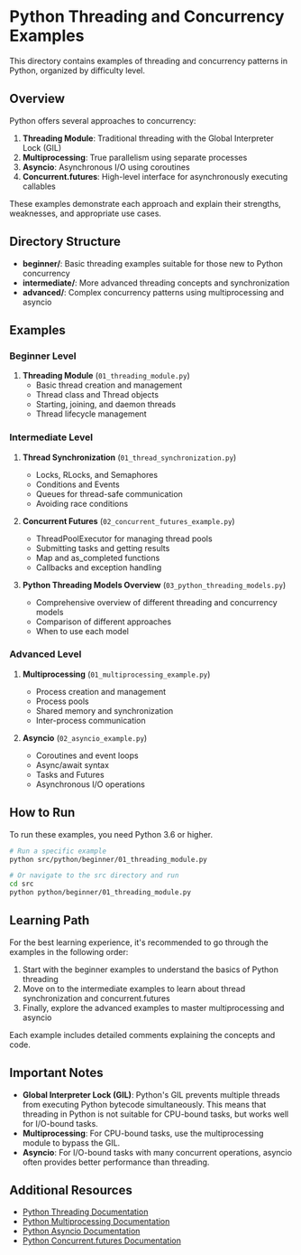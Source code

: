# Python Threading and Concurrency Examples

This directory contains examples of threading and concurrency patterns in Python, organized by difficulty level.

## Overview

Python offers several approaches to concurrency:

1. **Threading Module**: Traditional threading with the Global Interpreter Lock (GIL)
2. **Multiprocessing**: True parallelism using separate processes
3. **Asyncio**: Asynchronous I/O using coroutines
4. **Concurrent.futures**: High-level interface for asynchronously executing callables

These examples demonstrate each approach and explain their strengths, weaknesses, and appropriate use cases.

## Directory Structure

- **beginner/**: Basic threading examples suitable for those new to Python concurrency
- **intermediate/**: More advanced threading concepts and synchronization
- **advanced/**: Complex concurrency patterns using multiprocessing and asyncio

## Examples

### Beginner Level

1. **Threading Module** (`01_threading_module.py`)
   - Basic thread creation and management
   - Thread class and Thread objects
   - Starting, joining, and daemon threads
   - Thread lifecycle management

### Intermediate Level

1. **Thread Synchronization** (`01_thread_synchronization.py`)
   - Locks, RLocks, and Semaphores
   - Conditions and Events
   - Queues for thread-safe communication
   - Avoiding race conditions

2. **Concurrent Futures** (`02_concurrent_futures_example.py`)
   - ThreadPoolExecutor for managing thread pools
   - Submitting tasks and getting results
   - Map and as_completed functions
   - Callbacks and exception handling

3. **Python Threading Models Overview** (`03_python_threading_models.py`)
   - Comprehensive overview of different threading and concurrency models
   - Comparison of different approaches
   - When to use each model

### Advanced Level

1. **Multiprocessing** (`01_multiprocessing_example.py`)
   - Process creation and management
   - Process pools
   - Shared memory and synchronization
   - Inter-process communication

2. **Asyncio** (`02_asyncio_example.py`)
   - Coroutines and event loops
   - Async/await syntax
   - Tasks and Futures
   - Asynchronous I/O operations

## How to Run

To run these examples, you need Python 3.6 or higher.

```bash
# Run a specific example
python src/python/beginner/01_threading_module.py

# Or navigate to the src directory and run
cd src
python python/beginner/01_threading_module.py
```

## Learning Path

For the best learning experience, it's recommended to go through the examples in the following order:

1. Start with the beginner examples to understand the basics of Python threading
2. Move on to the intermediate examples to learn about thread synchronization and concurrent.futures
3. Finally, explore the advanced examples to master multiprocessing and asyncio

Each example includes detailed comments explaining the concepts and code.

## Important Notes

- **Global Interpreter Lock (GIL)**: Python's GIL prevents multiple threads from executing Python bytecode simultaneously. This means that threading in Python is not suitable for CPU-bound tasks, but works well for I/O-bound tasks.
- **Multiprocessing**: For CPU-bound tasks, use the multiprocessing module to bypass the GIL.
- **Asyncio**: For I/O-bound tasks with many concurrent operations, asyncio often provides better performance than threading.

## Additional Resources

- [Python Threading Documentation](https://docs.python.org/3/library/threading.html)
- [Python Multiprocessing Documentation](https://docs.python.org/3/library/multiprocessing.html)
- [Python Asyncio Documentation](https://docs.python.org/3/library/asyncio.html)
- [Python Concurrent.futures Documentation](https://docs.python.org/3/library/concurrent.futures.html)